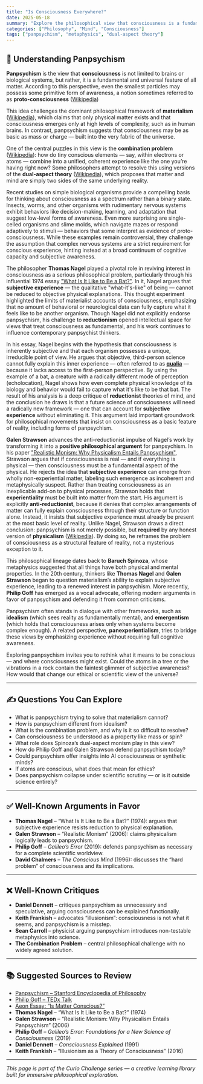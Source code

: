 ```yaml
---
title: "Is Consciousness Everywhere?"
date: 2025-05-18
summary: "Explore the philosophical view that consciousness is a fundamental property of all matter."
categories: ["Philosophy", "Mind", "Consciousness"]
tags: ["panpsychism", "metaphysics", "dual-aspect theory"]
---
```


## 🧠 Understanding Panpsychism

**Panpsychism** is the view that **consciousness** is not limited to brains or biological systems, but rather, it is a fundamental and universal feature of all matter. According to this perspective, even the smallest particles may possess some primitive form of awareness, a notion sometimes referred to as **proto-consciousness** ([Wikipedia](https://en.wikipedia.org/wiki/Proto-consciousness))

This idea challenges the dominant philosophical framework of **materialism** ([Wikipedia](https://en.wikipedia.org/wiki/Materialism)), which claims that only physical matter exists and that consciousness emerges only at high levels of complexity, such as in human brains. In contrast, panpsychism suggests that consciousness may be as basic as mass or charge — built into the very fabric of the universe.

One of the central puzzles in this view is the **combination problem** ([Wikipedia](https://en.wikipedia.org/wiki/Combination_problem_%28philosophy%29)): how do tiny conscious elements — say, within electrons or atoms — combine into a unified, coherent experience like the one you’re having right now? Some philosophers attempt to resolve this using versions of the **dual-aspect theory** ([Wikipedia](https://en.wikipedia.org/wiki/Dual_aspect_theory)), which proposes that matter and mind are simply two sides of the same underlying reality.

Recent studies on simple biological organisms provide a compelling basis for thinking about consciousness as a spectrum rather than a binary state. Insects, worms, and other organisms with rudimentary nervous systems exhibit behaviors like decision-making, learning, and adaptation that suggest low-level forms of awareness. Even more surprising are single-celled organisms and slime molds, which navigate mazes or respond adaptively to stimuli — behaviors that some interpret as evidence of proto-consciousness. While these examples remain controversial, they challenge the assumption that complex nervous systems are a strict requirement for conscious experience, hinting instead at a broad continuum of cognitive capacity and subjective awareness.

The philosopher **Thomas Nagel** played a pivotal role in reviving interest in consciousness as a serious philosophical problem, particularly through his influential 1974 essay ["What Is It Like to Be a Bat?"](https://warwick.ac.uk/fac/cross_fac/iatl/study/ugmodules/humanmind/nagel_bat.pdf). In it, Nagel argues that **subjective experience** — the qualitative "what-it's-like" of being — cannot be reduced to objective physical explanations. This thought experiment highlighted the limits of materialist accounts of consciousness, emphasizing that no amount of behavioral or neurological data can fully capture what it feels like to be another organism. Though Nagel did not explicitly endorse panpsychism, his challenge to **reductionism** opened intellectual space for views that treat consciousness as fundamental, and his work continues to influence contemporary panpsychist thinkers.

In his essay, Nagel begins with the hypothesis that consciousness is inherently subjective and that each organism possesses a unique, irreducible point of view. He argues that objective, third-person science cannot fully explain this inner experience — often referred to as [**qualia**](https://en.wikipedia.org/wiki/Qualia) — because it lacks access to the first-person perspective. By using the example of a bat, a creature with a radically different mode of perception (echolocation), Nagel shows how even complete physical knowledge of its biology and behavior would fail to capture what it's like to be that bat. The result of his analysis is a deep critique of **reductionist** theories of mind, and the conclusion he draws is that a future science of consciousness will need a radically new framework — one that can account for **subjective experience** without eliminating it. This argument laid important groundwork for philosophical movements that insist on consciousness as a basic feature of reality, including forms of panpsychism.

**Galen Strawson** advances the anti-reductionist impulse of Nagel’s work by transforming it into a **positive philosophical argument** for panpsychism. In his paper ["Realistic Monism: Why Physicalism Entails Panpsychism"](https://academic.oup.com/jmp/article-lookup/doi/10.1093/jmp/jhl009), Strawson argues that if consciousness is real — and if everything is physical — then consciousness must be a fundamental aspect of the physical. He rejects the idea that **subjective experience** can emerge from wholly non-experiential matter, labeling such emergence as incoherent and metaphysically suspect. Rather than treating consciousness as an inexplicable add-on to physical processes, Strawson holds that **experientiality** must be built into matter from the start. His argument is explicitly **anti-reductionist**, because it denies that complex arrangements of matter can fully explain consciousness through their structure or function alone. Instead, it insists that subjective experience must already be present at the most basic level of reality. Unlike Nagel, Strawson draws a direct conclusion: panpsychism is not merely possible, but **required** by any honest version of **physicalism** ([Wikipedia](https://en.wikipedia.org/wiki/Physicalism)). By doing so, he reframes the problem of consciousness as a structural feature of reality, not a mysterious exception to it.

This philosophical lineage dates back to **Baruch Spinoza**, whose metaphysics suggested that all things have both physical and mental properties. In the 20th century, thinkers like **Thomas Nagel** and **Galen Strawson** began to question materialism’s ability to explain subjective experience, leading to a renewed interest in panpsychism. More recently, **Philip Goff** has emerged as a vocal advocate, offering modern arguments in favor of panpsychism and defending it from common criticisms.

Panpsychism often stands in dialogue with other frameworks, such as **idealism** (which sees reality as fundamentally mental), and **emergentism** (which holds that consciousness arises only when systems become complex enough). A related perspective, **panexperientialism**, tries to bridge these views by emphasizing experience without requiring full cognitive awareness.

Exploring panpsychism invites you to rethink what it means to be conscious — and where consciousness might exist. Could the atoms in a tree or the vibrations in a rock contain the faintest glimmer of subjective awareness? How would that change our ethical or scientific view of the universe?

---

## ✍️ Questions You Can Explore

- What is panpsychism trying to solve that materialism cannot?
- How is panpsychism different from idealism?
- What is the combination problem, and why is it so difficult to resolve?
- Can consciousness be understood as a property like mass or spin?
- What role does Spinoza’s dual-aspect monism play in this view?
- How do Philip Goff and Galen Strawson defend panpsychism today?
- Could panpsychism offer insights into AI consciousness or synthetic minds?
- If atoms are conscious, what does that mean for ethics?
- Does panpsychism collapse under scientific scrutiny — or is it outside science entirely?

---

## ✅ Well-Known Arguments in Favor

- **Thomas Nagel** – “What Is It Like to Be a Bat?” (1974): argues that subjective experience resists reduction to physical explanation.
- **Galen Strawson** – “Realistic Monism” (2006): claims physicalism logically leads to panpsychism.
- **Philip Goff** – *Galileo’s Error* (2019): defends panpsychism as necessary for a complete scientific worldview.
- **David Chalmers** – *The Conscious Mind* (1996): discusses the “hard problem” of consciousness and its implications.

---

## ❌ Well-Known Critiques

- **Daniel Dennett** – critiques panpsychism as unnecessary and speculative, arguing consciousness can be explained functionally.
- **Keith Frankish** – advocates “illusionism”: consciousness is not what it seems, and panpsychism is a misstep.
- **Sean Carroll** – physicist arguing panpsychism introduces non-testable metaphysics into science.
- **The Combination Problem** – central philosophical challenge with no widely agreed solution.

---

## 📚 Suggested Sources to Review

- [Panpsychism – Stanford Encyclopedia of Philosophy](https://plato.stanford.edu/entries/panpsychism/)
- [Philip Goff – TEDx Talk](https://www.youtube.com/watch?v=4BY1KQEBG7Y)
- [Aeon Essay: “Is Matter Conscious?”](https://aeon.co/essays/is-matter-conscious-why-the-idea-isnt-as-crazy-as-it-sounds)
- **Thomas Nagel** – “What Is It Like to Be a Bat?” (1974)
- **Galen Strawson** – “Realistic Monism: Why Physicalism Entails Panpsychism” (2006)
- **Philip Goff** – *Galileo’s Error: Foundations for a New Science of Consciousness* (2019)
- **Daniel Dennett** – *Consciousness Explained* (1991)
- **Keith Frankish** – “Illusionism as a Theory of Consciousness” (2016)

---

*This page is part of the Curio Challenge series — a creative learning library built for immersive philosophical exploration.*
